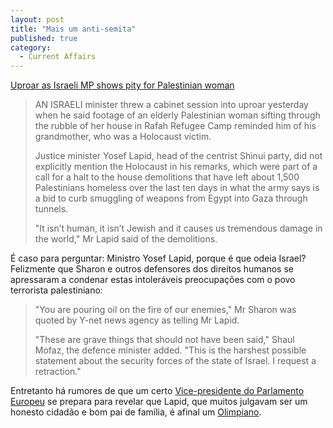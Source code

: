 ```yaml
---
layout: post
title: "Mais um anti-semita"
published: true
category:
  - Current Affairs
---
```


[Uproar as Israeli MP shows pity for Palestinian woman]

> AN ISRAELI minister threw a cabinet session into uproar yesterday when
> he said footage of an elderly Palestinian woman sifting through the
> rubble of her house in Rafah Refugee Camp reminded him of his
> grandmother, who was a Holocaust victim.
>
> Justice minister Yosef Lapid, head of the centrist Shinui party, did
> not explicitly mention the Holocaust in his remarks, which were part
> of a call for a halt to the house demolitions that have left about
> 1,500 Palestinians homeless over the last ten days in what the army
> says is a bid to curb smuggling of weapons from Egypt into Gaza
> through tunnels.
>
> "It isn’t human, it isn’t Jewish and it causes us tremendous damage in
> the world," Mr Lapid said of the demolitions.

É caso para perguntar: Ministro Yosef Lapid, porque é que odeia Israel?
Felizmente que Sharon e outros defensores dos direitos humanos se
apressaram a condenar estas intoleráveis preocupações com o povo
terrorista palestiniano:

> "You are pouring oil on the fire of our enemies," Mr Sharon was quoted
> by Y-net news agency as telling Mr Lapid.
>
> "These are grave things that should not have been said," Shaul Mofaz,
> the defence minister added. "This is the harshest possible statement
> about the security forces of the state of Israel. I request a
> retraction."

Entretanto há rumores de que um certo [Vice-presidente do Parlamento
Europeu] se prepara para revelar que Lapid, que muitos julgavam ser um
honesto cidadão e bom pai de família, é afinal um [Olimpiano].

  [Uproar as Israeli MP shows pity for Palestinian woman]: http://thescotsman.scotsman.com/international.cfm?id=589842004
  [Vice-presidente do Parlamento Europeu]: http://jornal.publico.pt/2004/05/13/EspacoPublico/O01.html
  [Olimpiano]: http://jornal.publico.pt/2004/05/20/EspacoPublico/O01.html
